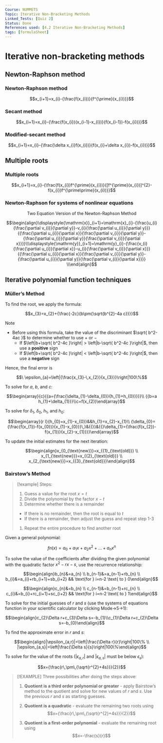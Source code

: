 ```yaml
---
Course: NUMMETS
Topic: Iterative Non-Bracketing Methods
Linked_Tests: [Quiz 2]
Status: Done
References used: [4.2 Iterative Non-Bracketing Methods]
tags: [formulaSheet]
---
```


# Iterative non-bracketing methods

## Newton-Raphson method

### Newton-Raphson method

$$x_{i+1}=x_{i}-{\frac{f(x_{i})}{f^{\prime}(x_{i})}}$$

### Secant method

$$x_{i+1}=x_{i}-{\frac{f(x_{i})(x_{i-1}-x_{i})}{f(x_{i-1})-f(x_{i})}}$$

### Modified-secant method

$$x_{i+1}=x_{i}-{\frac{\delta x_{i}f(x_{i})}{f(x_{i}+\delta x_{i})-f(x_{i})}}$$

## Multiple roots

### Multiple roots

$$x_{i+1}=x_{i}-{\frac{f(x_{i})f^{\prime}(x_{i})}{[f^{\prime}(x_{i})]^{2}-f(x_{i})f^{\prime\prime}(x_{i})}}$$

### Newton-Raphson for systems of nonlinear equations

$$\text{Two Equation Version of the Newton-Raphson Method}$$

$$\begin{align}\displaystyle{\mathrm{x}}_{i+1}=\mathrm{x}_{i}-{\frac{u_{i}{\frac{\partial v_{i}}{\partial y}}-v_{i}{\frac{\partial u_{i}}{\partial y}}}{{\frac{\partial u_{i}}{\partial x}}{\frac{\partial v_{i}}{\partial y}}-{\frac{\partial u_{i}}{\partial y}}{\frac{\partial v_{i}}{\partial x}}}}\\\displaystyle{\mathrm{y}}_{i+1}=\mathrm{y}_{i}-{\frac{v_{i}{\frac{\partial u_{i}}{\partial x}}-u_{i}{\frac{\partial v_{i}}{\partial x}}}{{\frac{\partial u_{i}}{\partial x}}{\frac{\partial v_{i}}{\partial y}}-{\frac{\partial u_{i}}{\partial y}}{\frac{\partial v_{i}}{\partial x}}}}   \\\end{align}$$

## Iterative polynomial function techniques

### Müller’s Method

To find the root, we apply the formula:

$$x_{3}=x_{2}+{\frac{-2c}{b\pm{\sqrt{b^{2}-4a c}}}}$$

> [!NOTE]
> - Before using this formula, take the value of the discriminant $\sqrt{ b^2-4ac }$ to determine whether to use $+$ or $-$
> 	- If $\left|b+\sqrt{ b^2-4c }\right| > \left|b-\sqrt{ b^2-4c }\right|$, then use a **positive** sign
> 	- If $\left|b+\sqrt{ b^2-4c }\right| < \left|b-\sqrt{ b^2-4c }\right|$, then use a **negative** sign

Hence, the final error is

$$\ \epsilon_{a}=\left|{\frac{x_{3}-\,x_{2}}{x_{3}}}\right|100\%$$

To solve for $a$, $b$, and $c$:

$$\begin{array}{c}{{a={\frac{\delta_{1}-\delta_{0}}{h_{1}+h_{0}}}}}\\ {{b=a h_{1}+\delta_{1}}}\\c=f(x_{2})\end{array}$$

To solve for $\delta_{1}$, $\delta_{0}$, $h_{1}$, and $h_{0}$:

$$\begin{array}{r l}{h_{0}=x_{1}-x_{0}}&&h_{1}=x_{2}-x_{1}\\ {\delta_{0}={\frac{f(x_{1})-f(x_{0})}{x_{1}-x_{0}}}\,}&{{}}&{{}\delta_{1}={\frac{f(x_{2})-f(x_{1})}{x_{2}-x_{1}}}}\end{array}$$

To update the initial estimates for the next iteration:

 $$\begin{align}x_{0_{\text{new}}}=x_{{1}_{\text{old}}} \\ x_{1_{\text{new}}}=x_{{2}_{\text{old}}} \\ x_{2_{\text{new}}}=x_{{3}_{\text{old}}}\end{align}$$

### Bairstow’s Method

> [!example] Steps:
> 1. Guess a value for the root $x=t$
> 2. Divide the polynomial by the factor $x-t$
> 3. Determine whether there is a remainder
> 	- If there is no remainder, then the root is equal to $t$
> 	- If there is a remainder, then adjust the guess and repeat step 1-3
> 1. Repeat the entire procedure to find another root

Given a general polynomial:

$$fn(x)=a_{0}+a_{1}x+a_{2}x^2+\dots+a_{n}x^n$$

To solve the value of the coefficients after dividing the given polynomial with the quadratic factor $x^2-rx-s$, use the recurrence relationship:

$$\begin{align}b_{n}&=a_{n} \\ b_{n-1}&=a_{n-1}+rb_{n} \\ b_{i}&=a_{i}+rb_{i+1}+sb_{i+2} && \text{for } i=n-2 \text{ to } 0\end{align}$$

$$\begin{align}c_{n}&=b_{n} \\ c_{n-1}&=b_{n-1}+rc_{n} \\ c_{i}&=b_{i}+rc_{i+1}+sc_{i+2} && \text{for } i=n-2 \text{ to } 1\end{align}$$

To solve for the initial guesses of $r$ and $s$ (use the systems of equations function in your scientific calculator by clicking Mode→5→1):

$$\begin{align}c_{2}\Delta r+c_{3}\Delta s=-b_{1}\\c_{1}\Delta r+c_{2}\Delta s=-b_{0}\end{align}$$

To find the approximate error in $r$ and $s$:

$$\begin{align}|\epsilon_{a,r}|=\left|\frac{\Delta r}{r}\right|100\% \\ |\epsilon_{a,s}|=\left|\frac{\Delta s}{s}\right|100\%\end{align}$$

To solve for the value of the roots ($|\epsilon_{a,r}|$ and $|\epsilon _{a,s}|$ must be below $\epsilon_{s}$):

$$x={\frac{r\,\pm\,{\sqrt{r^{2}+4s}}}{2}}$$

> [!EXAMPLE] Three possibilities after doing the steps above:
> 1. **Quotient is a third order polynomial or greater** - apply Bairstow’s method to the quotient and solve for new values of $r$ and $s$. Use the previous $r$ and $s$ as starting guesses.
>
> 2. **Quotient is a quadratic** - evaluate the remaining two roots using $$x={\frac{r\,\pm\,{\sqrt{r^{2}+4s}}}{2}}$$
>
> 3. **Quotient is a first-order polynomial** - evaluate the remaining root using $$x=-\frac{s}{r}$$
